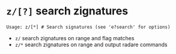 <!-- TITLE: z/ -->

#  `z/[?]` search zignatures


```text
Usage: z/[*] # Search signatures (see 'e?search' for options)
```


- `z/` search zignatures on range and flag matches
- `z/*` search zignatures on range and output radare commands